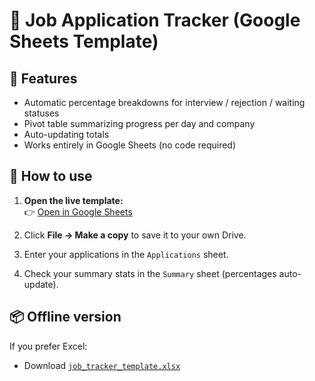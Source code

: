 # 🧾 Job Application Tracker (Google Sheets Template)

## 🚀 Features
- Automatic percentage breakdowns for interview / rejection / waiting statuses
- Pivot table summarizing progress per day and company
- Auto-updating totals 
- Works entirely in Google Sheets (no code required)

## 🧩 How to use
1. **Open the live template:**  
   👉 [Open in Google Sheets]([https://docs.google.com/spreadsheets/d/your_link_here](https://docs.google.com/spreadsheets/d/1qajb7J_QpquzoUFn53W4tpv_Oea2X2Zq1vzgPe78V5A/edit?usp=sharing))

2. Click **File → Make a copy** to save it to your own Drive.
3. Enter your applications in the `Applications` sheet.
4. Check your summary stats in the `Summary` sheet (percentages auto-update).

## 📦 Offline version
If you prefer Excel:
- Download [`job_tracker_template.xlsx`](Job_App_SheetTemplate.xlsx)
